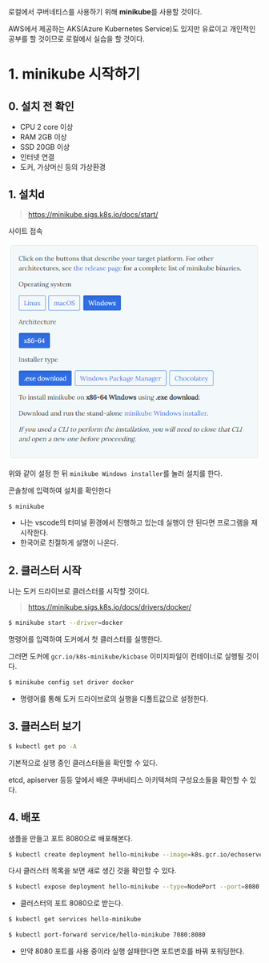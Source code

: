 로컬에서 쿠버네티스를 사용하기 위해 **minikube**를 사용할 것이다.

AWS에서 제공하는 AKS(Azure Kubernetes Service)도 있지만 유료이고 개인적인 공부를 할 것이므로 로컬에서 실습을 할 것이다.

# 1. minikube 시작하기

## 0. 설치 전 확인

- CPU 2 core 이상
- RAM 2GB 이상
- SSD 20GB 이상
- 인터넷 연결
- 도커, 가상머신 등의 가상환경

## 1. 설치d

> https://minikube.sigs.k8s.io/docs/start/

사이트 접속

![설치](image/설치.png)

위와 같이 설정 한 뒤 `minikube Windows installer`를 눌러 설치를 한다.

콘솔창에 입력하여 설치를 확인한다
```sh
$ minikube
```

- 나는 vscode의 터미널 환경에서 진행하고 있는데 실행이 안 된다면 프로그램을 재시작한다.
- 한국어로 친절하게 설명이 나온다.


## 2. 클러스터 시작

나는 도커 드라이브로 클러스터를 시작할 것이다.

> https://minikube.sigs.k8s.io/docs/drivers/docker/

```sh
$ minikube start --driver=docker
```

명령어를 입력하여 도커에서 첫 클러스터를 실행한다.

그러면 도커에 `gcr.io/k8s-minikube/kicbase` 이미지파일이 컨테이너로 실행될 것이다.

```sh
$ minikube config set driver docker
```
- 명령어를 통해 도커 드라이브로의 실행을 디폴트값으로 설정한다.


## 3. 클러스터 보기

```sh
$ kubectl get po -A
```

기본적으로 실행 중인 클러스터들을 확인할 수 있다.

etcd, apiserver 등등 앞에서 배운 쿠버네티스 아키텍쳐의 구성요소들을 확인할 수 있다.

## 4. 배포

샘플을 만들고 포트 8080으로 배포해본다.

```sh
$ kubectl create deployment hello-minikube --image=k8s.gcr.io/echoserver:1.4
```

다시 클러스터 목록을 보면 새로 생긴 것을 확인할 수 있다.

```sh
$ kubectl expose deployment hello-minikube --type=NodePort --port=8080
```
- 클러스터의 포트 8080으로 받는다.

```sh
$ kubectl get services hello-minikube
```

```sh
$ kubectl port-forward service/hello-minikube 7080:8080
```
- 만약 8080 포트를 사용 중이라 실행 실패한다면 포트번호를 바꿔 포워딩한다.